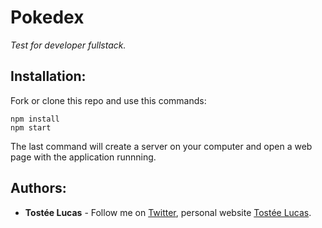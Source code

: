 # Pokedex
*Test for developer fullstack.*

## Installation:
Fork or clone this repo and use this commands:
```
npm install
npm start
```
The last command will create a server on your computer and open a web page with the application runnning.

## Authors:
* **Tostée Lucas** - Follow me on [Twitter](https://www.twitter.com/@ltostee), personal website [Tostée Lucas](https://www.lucas-tostee.com).
